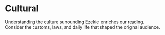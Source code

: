 # Cultural

Understanding the culture surrounding Ezekiel enriches our reading. Consider the customs, laws, and daily life that shaped the original audience.


